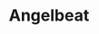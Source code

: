 ---
state: OK
region: Tulsa
title: Angelbeat
event_url: https://www.angelbeat.com/all-events/
start_date: 2020-06-09
cost: TBD
topics: [ cloud ]
---